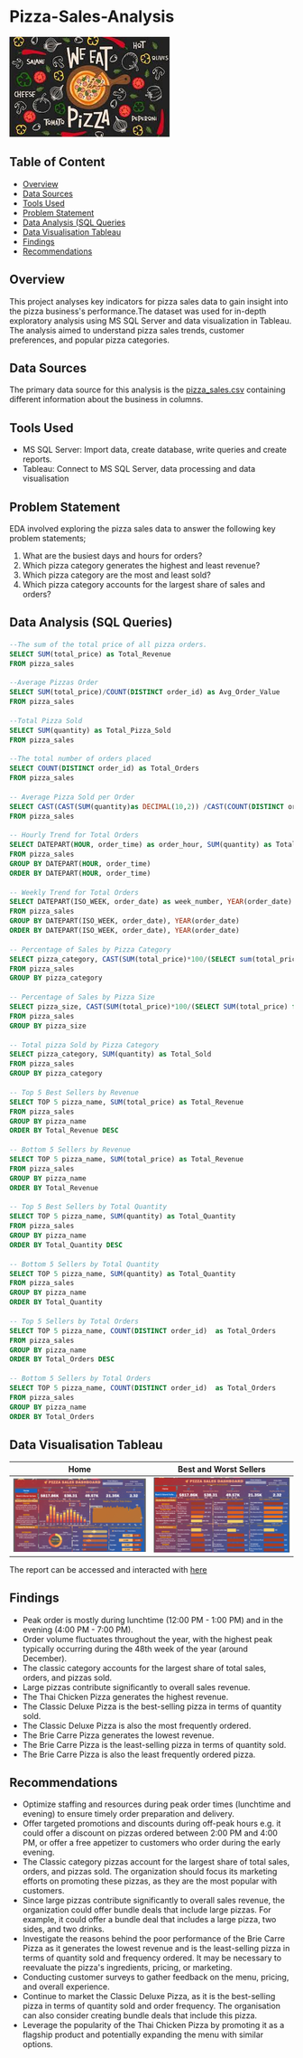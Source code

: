 # Pizza-Sales-Analysis

![](pizza_background.jpg)

## Table of Content
- [Overview](#overview)
- [Data Sources](#data-sources)
- [Tools Used](#tools-used)
- [Problem Statement](#pm)
- [Data Analysis (SQL Queries](#sql)
- [Data Visualisation Tableau](#viz)
- [Findings](#findings)
- [Recommendations](#recommendations)

<a id="overview"></a>
## Overview
This project analyses key indicators for pizza sales data to gain insight into the pizza business's performance.The dataset was used for in-depth exploratory analysis using MS SQL Server and data visualization in Tableau. The analysis aimed to understand pizza sales trends, customer preferences, and popular pizza categories.

<a id="data-sources"></a>
## Data Sources
The primary data source for this analysis is the [pizza_sales.csv](pizza_sales.csv) containing different information about the business in columns.

<a id="tools-used"></a>
## Tools Used
- MS SQL Server: Import data, create database, write queries and create reports.
- Tableau: Connect to MS SQL Server, data processing and data visualisation

<a id="pm"></a>
## Problem Statement
EDA involved exploring the pizza sales data to answer the following key problem statements;
1. What are the busiest days and hours for orders?
2. Which pizza category generates the highest and least revenue?
3. Which pizza category are the most and least sold?
4. Which pizza category accounts for the largest share of sales and orders?

<a id="sql"></a>
## Data Analysis (SQL Queries)
```sql
--The sum of the total price of all pizza orders.
SELECT SUM(total_price) as Total_Revenue 
FROM pizza_sales

--Average Pizzas Order
SELECT SUM(total_price)/COUNT(DISTINCT order_id) as Avg_Order_Value
FROM pizza_sales

--Total Pizza Sold
SELECT SUM(quantity) as Total_Pizza_Sold
FROM pizza_sales

--The total number of orders placed
SELECT COUNT(DISTINCT order_id) as Total_Orders
FROM pizza_sales

-- Average Pizza Sold per Order
SELECT CAST(CAST(SUM(quantity)as DECIMAL(10,2)) /CAST(COUNT(DISTINCT order_id) as DECIMAL(10,2)) as DECIMAL(10,2)) as Avg_Pizza_per_Order
FROM pizza_sales

-- Hourly Trend for Total Orders
SELECT DATEPART(HOUR, order_time) as order_hour, SUM(quantity) as Total_Pizzas_Sold 
FROM pizza_sales
GROUP BY DATEPART(HOUR, order_time)
ORDER BY DATEPART(HOUR, order_time)

-- Weekly Trend for Total Orders
SELECT DATEPART(ISO_WEEK, order_date) as week_number, YEAR(order_date) as Order_Year, COUNT(DISTINCT order_id) as Total_Orders
FROM pizza_sales
GROUP BY DATEPART(ISO_WEEK, order_date), YEAR(order_date) 
ORDER BY DATEPART(ISO_WEEK, order_date), YEAR(order_date) 

-- Percentage of Sales by Pizza Category
SELECT pizza_category, CAST(SUM(total_price)*100/(SELECT sum(total_price) from pizza_sales)as DECIMAL(10,2)) as Percent_Total_Sales
FROM pizza_sales
GROUP BY pizza_category

-- Percentage of Sales by Pizza Size
SELECT pizza_size, CAST(SUM(total_price)*100/(SELECT SUM(total_price) from pizza_sales) as DECIMAL(10,2)) as Percent_Total_Sales
FROM pizza_sales
GROUP BY pizza_size

-- Total pizza Sold by Pizza Category
SELECT pizza_category, SUM(quantity) as Total_Sold
FROM pizza_sales
GROUP BY pizza_category

-- Top 5 Best Sellers by Revenue 
SELECT TOP 5 pizza_name, SUM(total_price) as Total_Revenue
FROM pizza_sales
GROUP BY pizza_name
ORDER BY Total_Revenue DESC

-- Bottom 5 Sellers by Revenue
SELECT TOP 5 pizza_name, SUM(total_price) as Total_Revenue
FROM pizza_sales
GROUP BY pizza_name
ORDER BY Total_Revenue

-- Top 5 Best Sellers by Total Quantity
SELECT TOP 5 pizza_name, SUM(quantity) as Total_Quantity
FROM pizza_sales
GROUP BY pizza_name
ORDER BY Total_Quantity DESC

-- Bottom 5 Sellers by Total Quantity
SELECT TOP 5 pizza_name, SUM(quantity) as Total_Quantity
FROM pizza_sales
GROUP BY pizza_name
ORDER BY Total_Quantity
 
-- Top 5 Sellers by Total Orders
SELECT TOP 5 pizza_name, COUNT(DISTINCT order_id)  as Total_Orders
FROM pizza_sales
GROUP BY pizza_name
ORDER BY Total_Orders DESC
 
-- Bottom 5 Sellers by Total Orders
SELECT TOP 5 pizza_name, COUNT(DISTINCT order_id)  as Total_Orders
FROM pizza_sales
GROUP BY pizza_name
ORDER BY Total_Orders
```
<a id="viz"></a>
## Data Visualisation Tableau

|Home|Best and Worst Sellers|
|-------|-------|
|![](Home.png)|![](Best_worst_sellers.png)|

The report can be accessed and interacted with [here](https://public.tableau.com/app/profile/faad.yusuf/viz/Pizza_16993999897930/BestWorstSellers?publish=yes)
<a id="findings"></a>
## Findings
- Peak order is mostly during lunchtime (12:00 PM - 1:00 PM) and in the evening (4:00 PM - 7:00 PM).
- Order volume fluctuates throughout the year, with the highest peak typically occurring during the 48th week of the year (around December).
- The classic category accounts for the largest share of total sales, orders, and pizzas sold.
- Large pizzas contribute significantly to overall sales revenue.
- The Thai Chicken Pizza generates the highest revenue.
- The Classic Deluxe Pizza is the best-selling pizza in terms of quantity sold.
- The Classic Deluxe Pizza is also the most frequently ordered.
- The Brie Carre Pizza generates the lowest revenue.
- The Brie Carre Pizza is the least-selling pizza in terms of quantity sold.
- The Brie Carre Pizza is also the least frequently ordered pizza.

<a id="recommendations"></a>
 ## Recommendations
- Optimize staffing and resources during peak order times (lunchtime and evening) to ensure timely order preparation and delivery.
- Offer targeted promotions and discounts during off-peak hours e.g. it could offer a discount on pizzas ordered between 2:00 PM and 4:00 PM, or offer a free appetizer to customers who order during the early evening. 
- The Classic category pizzas account for the largest share of total sales, orders, and pizzas sold. The organization should focus its marketing efforts on promoting these pizzas, as they are the most popular with customers.
- Since large pizzas contribute significantly to overall sales revenue, the organization could offer bundle deals that include large pizzas. For example, it could offer a bundle deal that includes a large pizza, two sides, and two drinks.
- Investigate the reasons behind the poor performance of the Brie Carre Pizza as it generates the lowest revenue and is the least-selling pizza in terms of quantity sold and frequency ordered. It may be necessary to reevaluate the pizza's ingredients, pricing, or marketing.
- Conducting customer surveys to gather feedback on the menu, pricing, and overall experience.
- Continue to market the Classic Deluxe Pizza, as it is the best-selling pizza in terms of quantity sold and order frequency. The organisation can also consider creating bundle deals that include this pizza.
- Leverage the popularity of the Thai Chicken Pizza by promoting it as a flagship product and potentially expanding the menu with similar options.






 






 



